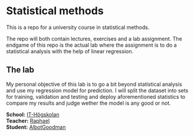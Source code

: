 # Statistical methods

This is a repo for a university course in statistical methods.  

The repo will both contain lectures, exercises and a lab assignment. The endgame of this repo is the actual lab where the assignment is to do a statistical analysis with the help of linear regression.  

## The lab  

My personal objective of this lab is to go a bit beyond statistical analysis and use my regression model for prediction. I will split the dataset into sets for training, validation and testing and deploy aforementioned statistics to compare my results and judge wether the model is any good or not.  

**School:** [IT-Högskolan](https://www.iths.se/)  
**Teacher:** [Raphael](https://github.com/pr0fez)  
**Student:** [AlbotGoodman](https://github.com/AlbotGoodman)  